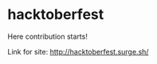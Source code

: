 # hacktoberfest
Here contribution starts!

Link for site:
<a href="http://hacktoberfest.surge.sh/" target="_blank">http://hacktoberfest.surge.sh/</a>
